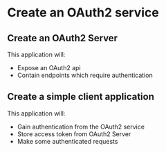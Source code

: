 # Create an OAuth2 service

## Create an OAuth2 Server

This application will:

- Expose an OAuth2 api
- Contain endpoints which require authentication

## Create a simple client application

This application will:

- Gain authentication from the OAuth2 service
- Store access token from OAuth2 Server
- Make some authenticated requests

